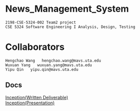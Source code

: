 # News_Management_System

    2198-CSE-5324-002 Team2 project
    CSE 5324 Software Engineering I Analysis, Design, Testing

Collaborators
====
    Hengchao Wang   hengchao.wang@mavs.uta.edu
    Wuxuan Yang   wuxuan.yang@mavs.uta.edu
    Yipu Qin   yipu.qin@mavs.uta.edu

## Docs
[Inception(Written Deliverable)](https://docs.google.com/document/d/1Rhmbc3Yms2fX0Om6TTw0Jvc0ZzU6N31lgVby1VVswgM/edit?usp=sharing)<br>
[Inception(Presentation)](https://docs.google.com/presentation/d/1Ecqu4M4ZMOHqGux18yNNcmOlejBv5U4HIbhzxeJpIPw/edit?usp=sharing)
